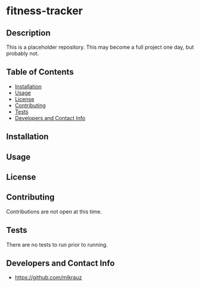 # fitness-tracker

## Description
This is a placeholder repository. This may become a full project one day, but probably not.

## Table of Contents
* [Installation](#installation)
* [Usage](#usage)
* [License](#license)
* [Contributing](#contributing)
* [Tests](#tests)
* [Developers and Contact Info](#developers-and-contact-info)



## Installation


## Usage


## License


## Contributing
Contributions are not open at this time.

## Tests
There are no tests to run prior to running.

## Developers and Contact Info
* https://github.com/mlkrauz

